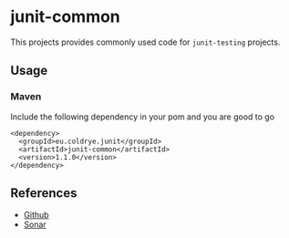 # junit-common

This projects provides commonly used code for ``junit-testing`` projects.

## Usage

### Maven

Include the following dependency in your pom and you are good to go

```
<dependency>
  <groupId>eu.coldrye.junit</groupId>
  <artifactId>junit-common</artifactId>
  <version>1.1.0</version>
</dependency>
```

## References

- [Github](https://github.com/coldrye-java/junit-testing/tree/master/junit-common)
- [Sonar](http://sonar.coldrye.eu/dashboard?id=eu.coldrye.junit%3Ajunit-common)
